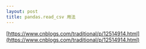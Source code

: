 ```yaml
---
layout: post
title: pandas.read_csv 用法
---
```


[https://www.cnblogs.com/traditional/p/12514914.html](https://www.cnblogs.com/traditional/p/12514914.html)